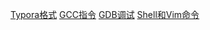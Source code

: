 [Typora格式](https://charnarie.github.io/Learning-journal/)
[GCC指令](HTML/GCC指令.html)
[GDB调试](HTML/GDB调试.html)
[Shell和Vim命令](HTML/Shell和Vim命令.html)
